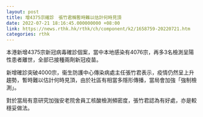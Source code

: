 ```yaml
---
layout: post
title: 增4375宗確診　張竹君稱暫時難以估計何時見頂
date: 2022-07-21 18:16:45.000000000 +08:00
link: https://news.rthk.hk/rthk/ch/component/k2/1658759-20220721.htm
categories: rthk
---
```


本港新增4375宗新冠病毒確診個案，當中本地感染有4076宗，再多3名檢測呈陽性患者離世，全部已接種兩劑新冠疫苗。

新增確診突破4000宗，衞生防護中心傳染病處主任張竹君表示，疫情仍然呈上升趨勢，暫時難以估計何時見頂，由於社區有相當多隱形傳播，當局會加強「強制檢測」。

對於當局有意研究加強安老院舍員工核酸檢測頻密度，張竹君認為有好處，亦是較穩妥做法。
